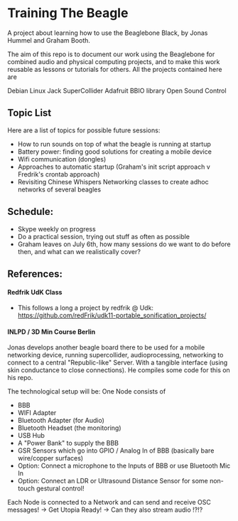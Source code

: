 # Training The Beagle

A project about learning how to use the Beaglebone Black, by Jonas Hummel and Graham Booth.

The aim of this repo is to document our work using the Beaglebone for combined audio and physical computing projects, and to make this work reusable as lessons or tutorials for others. All the projects contained here are 

Debian Linux
Jack
SuperCollider
Adafruit BBIO library
Open Sound Control

## Topic List

Here are a list of topics for possible future sessions:

- How to run sounds on top of what the beagle is running at startup
- Battery power: finding good solutions for creating a mobile device
- Wifi communication (dongles)
- Approaches to automatic startup (Graham's init script approach v Fredrik's crontab approach)
- Revisiting Chinese Whispers Networking classes to create adhoc networks of several beagles

## Schedule:

- Skype weekly on progress
- Do a practical session, trying out stuff as often as possible
- Graham leaves on July 6th, how many sessions do we want to do before then, and what can we realistically cover?

## References: 

#### Redfrik UdK Class

- This follows a long a project by redfrik @ Udk: 
https://github.com/redFrik/udk11-portable_sonification_projects/

#### INLPD / 3D Min Course Berlin

Jonas develops another beagle board there to be used for a mobile networking device, running supercollider, audioprocessing, networking to connect to a central "Republic-like" Server. 
With a tangible interface (using skin conductance to close connections).
He compiles some code for this on his repo.

The technological setup will be: 
One Node consists of 
- BBB
- WIFI Adapter
- Bluetooth Adapter (for Audio)
- Bluetooth Headset (the monitoring)
- USB Hub
- A "Power Bank" to supply the BBB
- GSR Sensors which go into GPIO / Analog In of BBB (basically bare wire/copper surfaces)
- Option: Connect a microphone to the Inputs of BBB or use Bluetooth Mic In
- Option: Connect an LDR or Ultrasound Distance Sensor for some non-touch gestural control! 


Each Node is connected to a Network and can send and receive OSC messages! 
-> Get Utopia Ready!
-> Can they also stream audio !?!?

